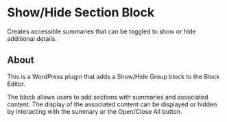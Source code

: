 # Show/Hide Section Block

Creates accessible summaries that can be toggled to show or hide additional details.

## About

This is a WordPress plugin that adds a Show/Hide Group block to the Block Editor.

The block allows users to add sections with summaries and associated content. The display of the associated content can be displayed or hidden by interacting with the summary or the Open/Close All button.
